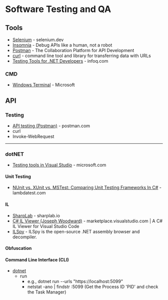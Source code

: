 # Software Testing and QA


## Tools
* [Selenium](https://www.selenium.dev/) - selenium.dev
* [Insomnia](https://insomnia.rest/) - Debug APIs like a human, not a robot
* [Postman](https://www.getpostman.com/) - The Collaboration Platform for API Development
* [curl](https://curl.haxx.se/) - command line tool and library for transferring data with URLs
* [Testing Tools for .NET Developers](https://www.infoq.com/research/dotnet-testing-tools/) - infoq.com

### CMD
* [Windows Terminal](https://github.com/microsoft/terminal) - Microsoft


## API
### Testing
* [API testing (Postman)](https://www.postman.com/api-platform/api-testing/) - postman.com
* curl 
* Invoke-WebRequest

-----

### dotNET
* [Testing tools in Visual Studio](https://learn.microsoft.com/en-us/visualstudio/test/) - microsoft.com

#### Unit Testing
* [NUnit vs. XUnit vs. MSTest: Comparing Unit Testing Frameworks In C#](https://www.lambdatest.com/blog/nunit-vs-xunit-vs-mstest/) - lambdatest.com

#### IL
* [SharpLab](https://sharplab.io/) - sharplab.io
* [C# IL Viewer (Joseph Woodward)](https://marketplace.visualstudio.com/items?itemName=josephwoodward.vscodeilviewer) - marketplace.visualstudio.com | A C# IL Viewer for Visual Studio Code
* [ILSpy](https://github.com/icsharpcode/ILSpy) - ILSpy is the open-source .NET assembly browser and decompiler.

#### Obfuscation

#### Command Line Interface (CLI)
* [dotnet](https://learn.microsoft.com/en-us/dotnet/core/tools/dotnet)
  *  run
     *  e.g., dotnet run --urls "https://localhost:5099"
     *  netstat -ano | findstr :5099 (Get the Process ID 'PID' and check the Task Manager)


